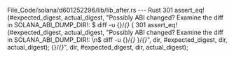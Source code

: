 File_Code/solana/d601252296/lib/lib_after.rs --- Rust
301                         assert_eq!(#expected_digest, actual_digest, "Possibly ABI changed? Examine the diff in SOLANA_ABI_DUMP_DIR!: $ diff -u {}/*{}* { 301                         assert_eq!(#expected_digest, actual_digest, "Possibly ABI changed? Examine the diff in SOLANA_ABI_DUMP_DIR!: \n$ diff -u {}/*{}*
    }/*{}*", dir, #expected_digest, dir, actual_digest);                                                                                                          {}/*{}*", dir, #expected_digest, dir, actual_digest);

